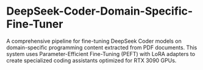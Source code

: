 # DeepSeek-Coder-Domain-Specific-Fine-Tuner
A comprehensive pipeline for fine-tuning DeepSeek Coder models on domain-specific programming content extracted from PDF documents. This system uses Parameter-Efficient Fine-Tuning (PEFT) with LoRA adapters to create specialized coding assistants optimized for RTX 3090 GPUs.
